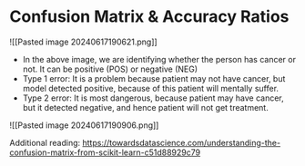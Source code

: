 # Confusion Matrix & Accuracy Ratios

![[Pasted image 20240617190621.png]]
* In the above image, we are identifying whether the person has cancer or not. It can be positive (POS) or negative (NEG)
* Type 1 error: It is a problem because patient may not have cancer, but model detected positive, because of this patient will mentally suffer.
* Type 2 error: It is most dangerous, because patient may have cancer, but it detected negative, and hence patient will not get treatment.

![[Pasted image 20240617190906.png]]

Additional reading: https://towardsdatascience.com/understanding-the-confusion-matrix-from-scikit-learn-c51d88929c79